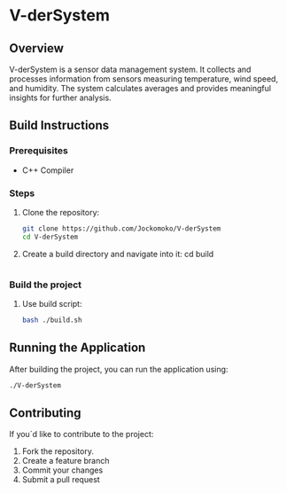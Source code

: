 # V-derSystem

## Overview
V-derSystem is a sensor data management system. It collects and processes information from sensors measuring temperature, wind speed, and humidity. The system calculates averages and provides meaningful insights for further analysis.

## Build Instructions

### Prerequisites
- C++ Compiler

### Steps
1. Clone the repository:
    ```sh
    git clone https://github.com/Jockomoko/V-derSystem
    cd V-derSystem
    ```

2. Create a build directory and navigate into it:
    cd build
    ```

### Build the project
1. Use build script:
    ```sh
    bash ./build.sh
    ```

## Running the Application
After building the project, you can run the application using:
```sh
./V-derSystem
```

## Contributing
If you´d like to contribute to the project:
1. Fork the repository.
2. Create a feature branch
3. Commit your changes
4. Submit a pull request
